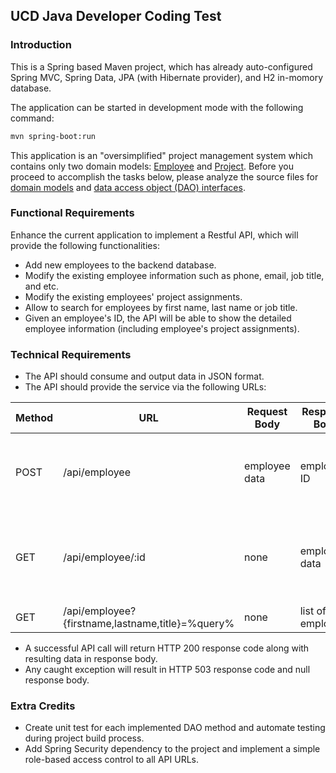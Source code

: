 UCD Java Developer Coding Test
------------------------------


### Introduction

This is a Spring based Maven project, which has already auto-configured Spring MVC, Spring Data, JPA (with Hibernate provider), and H2 in-momory database.

The application can be started in development mode with the following command:

```bash
mvn spring-boot:run
```

This application is an "oversimplified" project management system which contains only two domain models: [Employee](https://github.com/talent-seeker/java-interview/blob/development/src/main/java/edu/ucdavis/afs/model/Employee.java) and [Project](https://github.com/talent-seeker/java-interview/blob/development/src/main/java/edu/ucdavis/afs/model/Project.java). Before you proceed to accomplish the tasks below, please analyze the source files for [domain models](https://github.com/talent-seeker/java-interview/tree/development/src/main/java/edu/ucdavis/afs/model) and [data access object (DAO) interfaces](https://github.com/talent-seeker/java-interview/tree/development/src/main/java/edu/ucdavis/afs/dao).


### Functional Requirements

Enhance the current application to implement a Restful API, which will provide the following functionalities:

* Add new employees to the backend database.
* Modify the existing employee information such as phone, email, job title, and etc.
* Modify the existing employees' project assignments.
* Allow to search for employees by first name, last name or job title.
* Given an employee's ID, the API will be able to show the detailed employee information (including employee's project assignments).


### Technical Requirements

* The API should consume and output data in JSON format.
* The API should provide the service via the following URLs:

Method | URL  |  Request Body  |  Response Body  |  Functionality
---    | ---  |  ---           |  ---            |  ---
POST   | /api/employee | employee data | employee ID | Save new/existing employee information with project assignments
GET    | /api/employee/:id | none | employee data | Get detailed information (including project assignments) for one employee
GET    | /api/employee?{firstname,lastname,title}=%query% | none | list of employees | Search for employees

* A successful API call will return HTTP 200 response code along with resulting data in response body.
* Any caught exception will result in HTTP 503 response code and null response body.


### Extra Credits

* Create unit test for each implemented DAO method and automate testing during project build process.
* Add Spring Security dependency to the project and implement a simple role-based access control to all API URLs.

